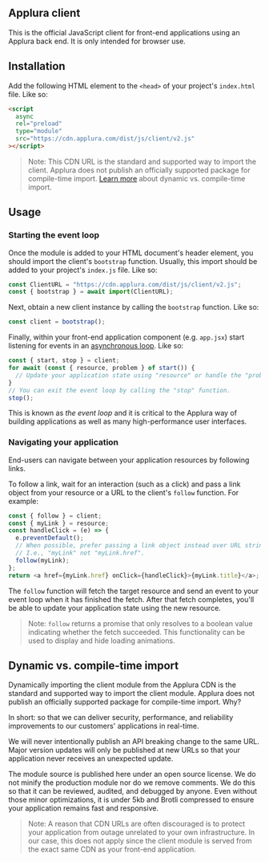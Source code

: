 ## Applura client

This is the official JavaScript client for front-end applications using an
Applura back end. It is only intended for browser use.

## Installation

Add the following HTML element to the `<head>` of your project's `index.html`
file. Like so:

```html
<script
  async
  rel="preload"
  type="module"
  src="https://cdn.applura.com/dist/js/client/v2.js"
></script>
```

> Note: This CDN URL is the standard and supported way to import the client.
> Applura does not publish an officially supported package for compile-time
> import. [Learn more](#dynamic-vs-compile-time-import) about dynamic vs.
> compile-time import.

## Usage

### Starting the event loop

Once the module is added to your HTML document's header element, you should
import the client's `bootstrap` function. Usually, this import should be added
to your project's `index.js` file. Like so:

```javascript
const ClientURL = "https://cdn.applura.com/dist/js/client/v2.js";
const { bootstrap } = await import(ClientURL);
```

Next, obtain a new client instance by calling the `bootstrap` function. Like so:

```javascript
const client = bootstrap();
```

Finally, within your front-end application component (e.g. `app.jsx`) start
listening for events in an
[asynchronous loop](https://developer.mozilla.org/en-US/docs/Web/JavaScript/Reference/Statements/for-await...of).
Like so:

```javascript
const { start, stop } = client;
for await (const { resource, problem } of start()) {
  // Update your application state using "resource" or handle the "problem".
}
// You can exit the event loop by calling the "stop" function.
stop();
```

This is known as _the event loop_ and it is critical to the Applura way of
building applications as well as many high-performance user interfaces.

### Navigating your application

End-users can navigate between your application resources by following links.

To follow a link, wait for an interaction (such as a click) and pass a link
object from your resource or a URL to the client's `follow` function. For
example:

```javascript
const { follow } = client;
const { myLink } = resource;
const handleClick = (e) => {
  e.preventDefault();
  // When possible, prefer passing a link object instead over URL strings.
  // I.e., "myLink" not "myLink.href".
  follow(myLink);
};
return <a href={myLink.href} onClick={handleClick}>{myLink.title}</a>;
```

The `follow` function will fetch the target resource and send an event to your
event loop when it has finished the fetch. After that fetch completes, you'll be
able to update your application state using the new resource.

> Note: `follow` returns a promise that only resolves to a boolean value
> indicating whether the fetch succeeded. This functionality can be used to
> display and hide loading animations.

## Dynamic vs. compile-time import

Dynamically importing the client module from the Applura CDN is the standard and
supported way to import the client module. Applura does not publish an
officially supported package for compile-time import. Why?

In short: so that we can deliver security, performance, and reliability
improvements to our customers' applications in real-time.

We will never intentionally publish an API breaking change to the same URL.
Major version updates will only be published at new URLs so that your
application never receives an unexpected update.

The module source is published here under an open source license. We do not
minify the production module nor do we remove comments. We do this so that it
can be reviewed, audited, and debugged by anyone. Even without those minor
optimizations, it is under 5kb and Brotli compressed to ensure your application
remains fast and responsive.

> Note: A reason that CDN URLs are often discouraged is to protect your
> application from outage unrelated to your own infrastructure. In our case,
> this does not apply since the client module is served from the exact same CDN
> as your front-end application.
